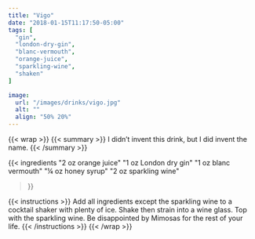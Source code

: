 ```yaml
---
title: "Vigo"
date: "2018-01-15T11:17:50-05:00"
tags: [
  "gin",
  "london-dry-gin",
  "blanc-vermouth",
  "orange-juice",
  "sparkling-wine",
  "shaken"
]

image:
  url: "/images/drinks/vigo.jpg"
  alt: ""
  align: "50% 20%"
---
```

{{< wrap >}}
{{< summary >}}
I didn’t invent this drink, but I did invent the name.
{{< /summary >}}

{{< ingredients
  "2 oz orange juice"
  "1 oz London dry gin"
  "1 oz blanc vermouth"
  "¼ oz honey syrup"
  "2 oz sparkling wine"
>}}

{{< instructions >}}
Add all ingredients except the sparkling wine to a cocktail shaker with plenty of ice. Shake then strain into a wine glass. Top with the sparkling wine. Be disappointed by Mimosas for the rest of your life.
{{< /instructions >}}
{{< /wrap >}}
